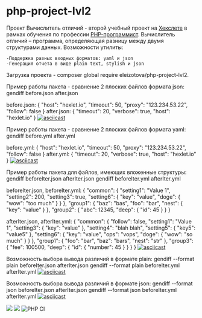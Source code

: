 # php-project-lvl2

Проект Вычислитель отличий - второй учебный проект на [Хекслете](https://hexlet.io) в рамках обучения по профессии [PHP-программист](https://ru.hexlet.io/professions/php).
Вычислитель отличий – программа, определяющая разницу между двумя структурами данных. Возможности утилиты:

    -Поддержка разных входных форматов: yaml и json
    -Генерация отчета в виде plain text, stylish и json

Загрузка проекта - composer global require eleizotova/php-project-lvl2.

Пример работы пакета - сравнение 2 плоских файлов формата json:
gendiff before.json after.json

before.json:
{
  "host": "hexlet.io",
  "timeout": 50,
  "proxy": "123.234.53.22",
  "follow": false
}
after.json:
{
  "timeout": 20,
  "verbose": true,
  "host": "hexlet.io"
}
[![asciicast](https://asciinema.org/a/360299.svg)](https://asciinema.org/a/360299)

Пример работы пакета - сравнение 2 плоских файлов формата yaml:
gendiff before.yml after.yml

before.yml:
{
  "host": "hexlet.io",
  "timeout": 50,
  "proxy": "123.234.53.22",
  "follow": false
}
after.yml:
{
  "timeout": 20,
  "verbose": true,
  "host": "hexlet.io"
}
[![asciicast](https://asciinema.org/a/360301.svg)](https://asciinema.org/a/360301)

Пример работы пакета для файлов, имеющих вложенные структуры:
gendiff beforeIter.json afterIter.json
gendiff beforeIter.yml afterIter.yml

beforeIter.json, beforeIter.yml:
{
  "common": {
    "setting1": "Value 1",
    "setting2": 200,
    "setting3": true,
    "setting6": {
      "key": "value",
      "doge": {
        "wow": "too much"
      }
    }
  },
  "group1": {
    "baz": "bas",
    "foo": "bar",
    "nest": {
      "key": "value"
    }
  },
  "group2": {
    "abc": 12345,
    "deep": {
      "id": 45
    }
  }
}

afterIter.json, afterIter.yml:
{
  "common": {
    "follow": false,
    "setting1": "Value 1",
    "setting3": {
      "key": "value"
    },
    "setting4": "blah blah",
    "setting5": {
      "key5": "value5"
    },
    "setting6": {
      "key": "value",
      "ops": "vops",
      "doge": {
        "wow": "so much"
      }
    }
  },
  "group1": {
    "foo": "bar",
    "baz": "bars",
    "nest": "str"
  },
  "group3": {
    "fee": 100500,
    "deep": {
      "id": {
        "number": 45
      }
    }
  }
}
[![asciicast](https://asciinema.org/a/360302.svg)](https://asciinema.org/a/360302)

Возможность выбора вывода различий в формате plain:
gendiff --format plain beforeIter.json afterIter.json
gendiff --format plain beforeIter.yml afterIter.yml
[![asciicast](https://asciinema.org/a/360304.svg)](https://asciinema.org/a/360304)

Возможность выбора вывода различий в формате json:
gendiff --format json beforeIter.json afterIter.json
gendiff --format json beforeIter.yml afterIter.yml
[![asciicast](https://asciinema.org/a/360305.svg)](https://asciinema.org/a/360305)

<a href="https://codeclimate.com/github/ElenaIzotova8/php-project-lvl2/maintainability"><img src="https://api.codeclimate.com/v1/badges/41613d85cfce08259c64/maintainability" /></a>
<a href="https://codeclimate.com/github/ElenaIzotova8/php-project-lvl2/test_coverage"><img src="https://api.codeclimate.com/v1/badges/41613d85cfce08259c64/test_coverage" /></a>
![PHP CI](https://github.com/ElenaIzotova8/php-project-lvl2/workflows/PHP%20CI/badge.svg)
